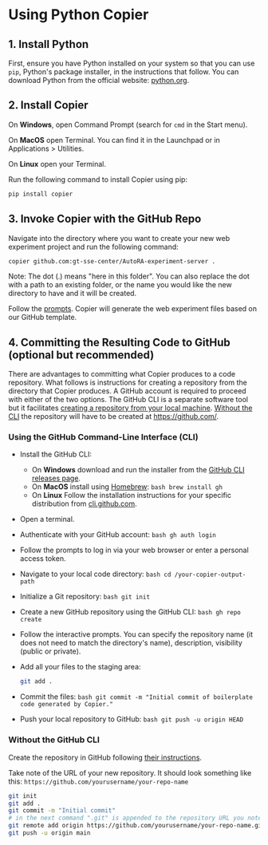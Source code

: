 # Using Python Copier

## 1. Install Python

First, ensure you have Python installed on your system so that you can use `pip`, Python's package installer, in the instructions that follow. You can download Python from the official website: [python.org](https://www.python.org/).

## 2. Install Copier

On **Windows**, open Command Prompt (search for `cmd` in the Start menu).

On **MacOS** open Terminal. You can find it in the Launchpad or in Applications > Utilities.

On **Linux** open your Terminal.

Run the following command to install Copier using pip:

   ```sh
   pip install copier
   ```

## 3. Invoke Copier with the GitHub Repo

Navigate into the directory where you want to create your new web experiment project and run the following command:

   ```sh
   copier github.com:gt-sse-center/AutoRA-experiment-server .
   ```
   
Note: The dot (.) means "here in this folder". You can also replace the dot with a path to an existing folder, or the name you would like the new directory to have and it will be created.

Follow the [prompts](docs%questionnaire.md). Copier will generate the web experiment files based on our GitHub template.

## 4. Committing the Resulting Code to GitHub (optional but recommended)

There are advantages to committing what Copier produces to a code repository. What follows is instructions for creating a repository from the directory that Copier produces. A GitHub account is required to proceed with either of the two options. The GitHub CLI is a separate software tool but it facilitates [creating a repository from your local machine](#with-the-github-command-line-interface-cli). [Without the CLI](#without-the-github-cli) the repository will have to be created at https://github.com/.

### Using the GitHub Command-Line Interface (CLI)
- Install the GitHub CLI:
  - On **Windows** download and run the installer from the [GitHub CLI releases page](https://github.com/cli/cli/releases).
  - On **MacOS** install using [Homebrew](https://brew.sh/):
        ```bash
        brew install gh
        ```
  - On **Linux** Follow the installation instructions for your specific distribution from [cli.github.com](https://cli.github.com/).
    
- Open a terminal.

- Authenticate with your GitHub account:
      ```bash
      gh auth login
      ```
- Follow the prompts to log in via your web browser or enter a personal access token.

- Navigate to your local code directory:
      ```bash
      cd /your-copier-output-path
      ```
- Initialize a Git repository:
      ```bash
      git init
      ```
- Create a new GitHub repository using the GitHub CLI:
      ```bash
      gh repo create
      ```
- Follow the interactive prompts. You can specify the repository name (it does not need to match the directory's name), description, visibility (public or private).

- Add all your files to the staging area:
  ```bash
  git add .
  ```
- Commit the files:
      ```bash
      git commit -m "Initial commit of boilerplate code generated by Copier."
      ```
- Push your local repository to GitHub:
      ```bash
      git push -u origin HEAD
      ```

### Without the GitHub CLI

Create the repository in GitHub following [their instructions](https://docs.github.com/en/repositories/creating-and-managing-repositories/creating-a-new-repository). 

Take note of the URL of your new repository. It should look something like this: `https://github.com/yourusername/your-repo-name`
```sh
git init
git add .
git commit -m "Initial commit"
# in the next command ".git" is appended to the repository URL you noted above
git remote add origin https://github.com/yourusername/your-repo-name.git
git push -u origin main
```